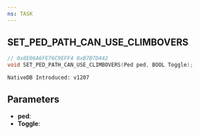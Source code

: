 ```yaml
---
ns: TASK
---
```

## SET_PED_PATH_CAN_USE_CLIMBOVERS

```c
// 0x8E06A6FE76C9EFF4 0xB7B7D442
void SET_PED_PATH_CAN_USE_CLIMBOVERS(Ped ped, BOOL Toggle);
```

```
NativeDB Introduced: v1207
```

## Parameters
* **ped**:
* **Toggle**:
